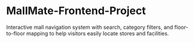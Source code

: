 # MallMate-Frontend-Project
Interactive mall navigation system with search, category filters, and floor-to-floor mapping to help visitors easily locate stores and facilities.
